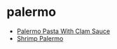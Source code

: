 # palermo

 * [Palermo Pasta With Clam Sauce](index/p/palermo-pasta-with-clam-sauce-106219.json)
 * [Shrimp Palermo](index/s/shrimp-palermo-1250.json)
